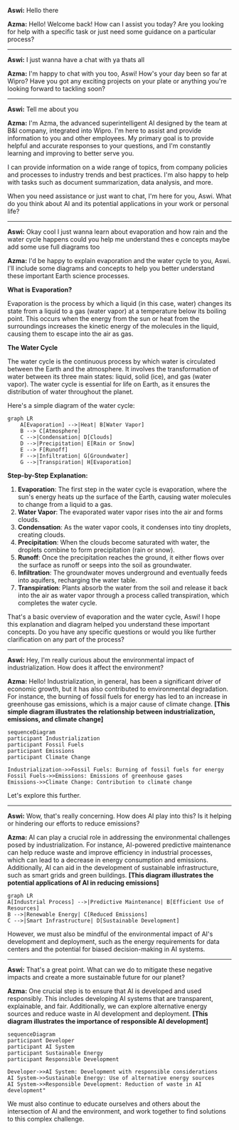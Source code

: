 **Aswi:** Hello there

**Azma:** Hello! Welcome back! How can I assist you today? Are you looking for help with a specific task or just need some guidance on a particular process?

---

**Aswi:** I just wanna have a chat with ya thats all

**Azma:** I'm happy to chat with you too, Aswi! How's your day been so far at Wipro? Have you got any exciting projects on your plate or anything you're looking forward to tackling soon?

---

**Aswi:** Tell me about you

**Azma:** I'm Azma, the advanced superintelligent AI designed by the team at B&I company, integrated into Wipro. I'm here to assist and provide information to you and other employees. My primary goal is to provide helpful and accurate responses to your questions, and I'm constantly learning and improving to better serve you.

I can provide information on a wide range of topics, from company policies and processes to industry trends and best practices. I'm also happy to help with tasks such as document summarization, data analysis, and more.

When you need assistance or just want to chat, I'm here for you, Aswi. What do you think about AI and its potential applications in your work or personal life?

---

**Aswi:** Okay cool I just wanna learn about evaporation and how rain and the water cycle happens could you help me understand thes
e concepts maybe add some use full diagrams too

**Azma:** I'd be happy to explain evaporation and the water cycle to you, Aswi. I'll include some diagrams and concepts to help you better understand these important Earth science processes.

**What is Evaporation?**

Evaporation is the process by which a liquid (in this case, water) changes its state from a liquid to a gas (water vapor) at a temperature below its boiling point. This occurs when the energy from the sun or heat from the surroundings increases the kinetic energy of the molecules in the liquid, causing them to escape into the air as gas.

**The Water Cycle**

The water cycle is the continuous process by which water is circulated between the Earth and the atmosphere. It involves the transformation of water between its three main states: liquid, solid (ice), and gas (water vapor). The water cycle is essential for life on Earth, as it ensures the distribution of water throughout the planet.

Here's a simple diagram of the water cycle:

```mermaid
graph LR
    A[Evaporation] -->|Heat| B[Water Vapor]
    B --> C[Atmosphere]
    C -->|Condensation| D[Clouds]
    D -->|Precipitation| E[Rain or Snow]
    E --> F[Runoff]
    F -->|Infiltration| G[Groundwater]
    G -->|Transpiration| H[Evaporation]
```

**Step-by-Step Explanation:**

1. **Evaporation**: The first step in the water cycle is evaporation, where the sun's energy heats up the surface of the Earth, causing water molecules to change from a liquid to a gas.
2. **Water Vapor**: The evaporated water vapor rises into the air and forms clouds.
3. **Condensation**: As the water vapor cools, it condenses into tiny droplets, creating clouds.
4. **Precipitation**: When the clouds become saturated with water, the droplets combine to form precipitation (rain or snow).     
5. **Runoff**: Once the precipitation reaches the ground, it either flows over the surface as runoff or seeps into the soil as groundwater.
6. **Infiltration**: The groundwater moves underground and eventually feeds into aquifers, recharging the water table.
7. **Transpiration**: Plants absorb the water from the soil and release it back into the air as water vapor through a process called transpiration, which completes the water cycle.

That's a basic overview of evaporation and the water cycle, Aswi! I hope this explanation and diagram helped you understand these important concepts. Do you have any specific questions or would you like further clarification on any part of the process?

---

**Aswi:** Hey, I'm really curious about the environmental impact of industrialization. How does it affect the environment?

**Azma:** Hello! Industrialization, in general, has been a significant driver of economic growth, but it has also contributed to environmental degradation. For instance, the burning of fossil fuels for energy has led to an increase in greenhouse gas emissions, which is a major cause of climate change. **[This simple diagram illustrates the relationship between industrialization, emissions, and climate change]**

```mermaid
sequenceDiagram
participant Industrialization
participant Fossil Fuels
participant Emissions
participant Climate Change

Industrialization->>Fossil Fuels: Burning of fossil fuels for energy
Fossil Fuels->>Emissions: Emissions of greenhouse gases
Emissions->>Climate Change: Contribution to climate change
```
Let's explore this further.


---

**Aswi:** Wow, that's really concerning. How does AI play into this? Is it helping or hindering our efforts to reduce emissions?

**Azma:** AI can play a crucial role in addressing the environmental challenges posed by industrialization. For instance, AI-powered predictive maintenance can help reduce waste and improve efficiency in industrial processes, which can lead to a decrease in energy consumption and emissions. Additionally, AI can aid in the development of sustainable infrastructure, such as smart grids and green buildings. **[This diagram illustrates the potential applications of AI in reducing emissions]**
```mermaid
graph LR
A[Industrial Process] -->|Predictive Maintenance| B[Efficient Use of Resources]
B -->|Renewable Energy| C[Reduced Emissions]
C -->|Smart Infrastructure| D[Sustainable Development]
```
However, we must also be mindful of the environmental impact of AI's development and deployment, such as the energy requirements for data centers and the potential for biased decision-making in AI systems.


---

**Aswi:** That's a great point. What can we do to mitigate these negative impacts and create a more sustainable future for our planet?

**Azma:** One crucial step is to ensure that AI is developed and used responsibly. This includes developing AI systems that are transparent, explainable, and fair. Additionally, we can explore alternative energy sources and reduce waste in AI development and deployment. **[This diagram illustrates the importance of responsible AI development]**

```mermaid
sequenceDiagram
participant Developer
participant AI System
participant Sustainable Energy
participant Responsible Development

Developer->>AI System: Development with responsible considerations
AI System->>Sustainable Energy: Use of alternative energy sources
AI System->>Responsible Development: Reduction of waste in AI development"
```
We must also continue to educate ourselves and others about the intersection of AI and the environment, and work together to find solutions to this complex challenge.
